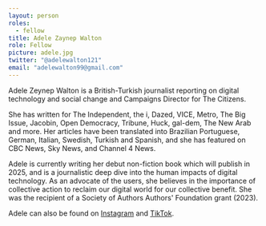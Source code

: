 ```yaml
---
layout: person
roles:
  - fellow
title: Adele Zaynep Walton
role: Fellow
picture: adele.jpg
twitter: "@adelewalton121"
email: "adelewalton99@gmail.com"
---
```

Adele Zeynep Walton is a British-Turkish journalist reporting on digital technology and social change and Campaigns Director for The Citizens. 

<!--more-->

She has written for The Independent, the i, Dazed, VICE, Metro, The Big Issue, Jacobin, Open Democracy, Tribune, Huck, gal-dem, The New Arab and more. Her articles have been translated into Brazilian Portuguese, German, Italian, Swedish, Turkish and Spanish, and she has featured on CBC News, Sky News, and Channel 4 News.

Adele is currently writing her debut non-fiction book which will publish in 2025, and is a journalistic deep dive into the human impacts of digital technology. As an advocate of the users, she believes in the importance of collective action to reclaim our digital world for our collective benefit. She was the recipient of a Society of Authors Authors' Foundation grant (2023).

Adele can also be found on [Instagram](https://www.instagram.com/adele_walton/) and [TikTok](https://www.tiktok.com/@adelewalton_?lang=en).